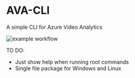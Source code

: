 # AVA-CLI
A simple CLI for Azure Video Analytics

![example workflow](https://github.com/github/docs/actions/workflows/dotnet.yml/badge.svg)

TO DO:

- Just show help when running root commands
- Single file package for Windows and Linux